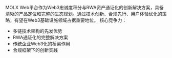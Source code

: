 MOLX Web平台作为Web3忠诚度积分与RWA资产通证化的创新解决方案，具备清晰的产品定位和完整的生态规划。通过技术创新、合规先行、用户体验优化的策略，有望在Web3基础设施领域占据重要地位。
核心竞争力：

- 多链技术架构的先发优势
- RWA通证化的完整解决方案
- 传统企业Web3化的桥梁作用
- 合规框架下的创新实践